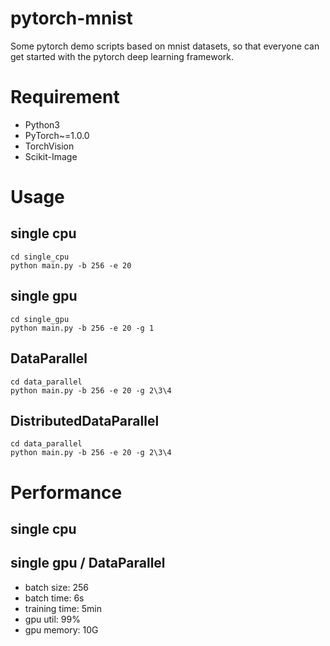 # pytorch-mnist
Some pytorch demo scripts based on mnist datasets, so that everyone can get started with the pytorch deep learning framework.

# Requirement
* Python3
* PyTorch~=1.0.0
* TorchVision
* Scikit-Image

# Usage

## single cpu
``` language
cd single_cpu
python main.py -b 256 -e 20 
```

## single gpu
``` language
cd single_gpu
python main.py -b 256 -e 20 -g 1 
```

## DataParallel
``` language
cd data_parallel
python main.py -b 256 -e 20 -g 2\3\4
```

## DistributedDataParallel
``` language
cd data_parallel
python main.py -b 256 -e 20 -g 2\3\4
```

# Performance
## single cpu

## single gpu / DataParallel
* batch size: 256
* batch time: 6s
* training time: 5min
* gpu util: 99%
* gpu memory: 10G